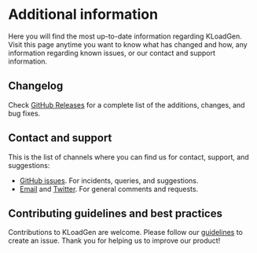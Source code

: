 # Additional information

Here you will find the most up-to-date information regarding KLoadGen. Visit this page anytime you want to know what has changed and how, any information regarding known issues, or our contact and support information.

## Changelog

Check [GitHub Releases](https://github.com/corunet/kloadgen/releases) for a complete list of the additions, changes, and bug fixes.

## Contact and support

This is the list of channels where you can find us for contact, support, and suggestions:

- [GitHub issues](https://github.com/corunet/kloadgen/issues/new). For incidents, queries, and suggestions.
- [Email](oss@corunet.com) and [Twitter](https://twitter.com/corunet). For general comments and requests.

## Contributing guidelines and best practices

Contributions to KLoadGen are welcome. Please follow our [guidelines](https://github.com/corunet/kloadgen/CONTRIBUTING.md) to create an issue. Thank you for helping us to improve our product!
